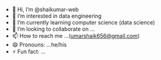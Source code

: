 - 👋 Hi, I’m @shaikumar-web
- 👀 I’m interested in data engineering
- 🌱 I’m currently learning computer science (data science)
- 💞️ I’m looking to collaborate on ...
- 📫 How to reach me ...(umarshaik656@gmail.com)
- 😄 Pronouns: ...he/his
- ⚡ Fun fact: ...

<!---
shaikumar-web/shaikumar-web is a ✨ special ✨ repository because its `README.md` (this file) appears on your GitHub profile.
You can click the Preview link to take a look at your changes.
--->
